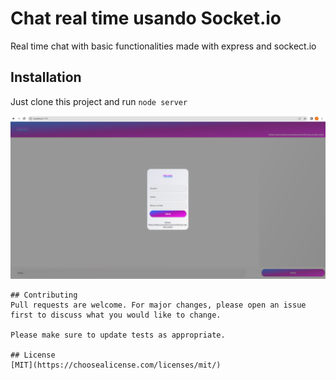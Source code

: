 # Chat real time usando Socket.io

Real time chat with basic functionalities made with express and sockect.io

## Installation

Just clone this project and run ```node server```


<img src="/Public/Img/img_1.png" alt="Alt text" title="Optional title">

```
## Contributing
Pull requests are welcome. For major changes, please open an issue first to discuss what you would like to change.

Please make sure to update tests as appropriate.

## License
[MIT](https://choosealicense.com/licenses/mit/)